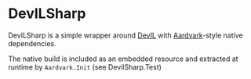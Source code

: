 # DevILSharp

DevILSharp is a simple wrapper around [DevIL](http://openil.sourceforge.net) with [Aardvark](https://github.com/aardvark-platform)-style native dependencies.

The native build is included as an embedded resource and extracted at runtime by `Aardvark.Init` (see DevilSharp.Test)
